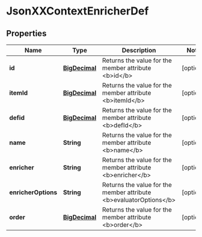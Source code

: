 
# JsonXXContextEnricherDef

## Properties
Name | Type | Description | Notes
------------ | ------------- | ------------- | -------------
**id** | [**BigDecimal**](BigDecimal.md) | Returns the value for the member attribute &lt;b&gt;id&lt;/b&gt; |  [optional]
**itemId** | [**BigDecimal**](BigDecimal.md) | Returns the value for the member attribute &lt;b&gt;itemId&lt;/b&gt; |  [optional]
**defid** | [**BigDecimal**](BigDecimal.md) | Returns the value for the member attribute &lt;b&gt;defId&lt;/b&gt; |  [optional]
**name** | **String** | Returns the value for the member attribute &lt;b&gt;name&lt;/b&gt; |  [optional]
**enricher** | **String** | Returns the value for the member attribute &lt;b&gt;enricher&lt;/b&gt; |  [optional]
**enricherOptions** | **String** | Returns the value for the member attribute &lt;b&gt;evaluatorOptions&lt;/b&gt; |  [optional]
**order** | [**BigDecimal**](BigDecimal.md) | Returns the value for the member attribute &lt;b&gt;order&lt;/b&gt; |  [optional]



